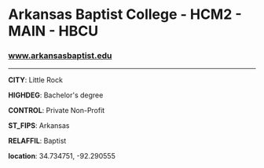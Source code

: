 # Arkansas Baptist College - HCM2 - MAIN - HBCU
### www.arkansasbaptist.edu
---
**CITY**: Little Rock

**HIGHDEG**: Bachelor's degree

**CONTROL**: Private Non-Profit

**ST_FIPS**: Arkansas

**RELAFFIL**: Baptist

**location**: 34.734751, -92.290555